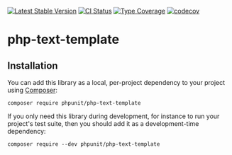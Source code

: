 [![Latest Stable Version](https://poser.pugx.org/phpunit/php-text-template/v/stable.png)](https://packagist.org/packages/phpunit/php-text-template)
[![CI Status](https://github.com/sebastianbergmann/php-text-template/workflows/CI/badge.svg)](https://github.com/sebastianbergmann/php-text-template/actions)
[![Type Coverage](https://shepherd.dev/github/sebastianbergmann/php-text-template/coverage.svg)](https://shepherd.dev/github/sebastianbergmann/php-text-template)
[![codecov](https://codecov.io/gh/sebastianbergmann/php-text-template/branch/main/graph/badge.svg)](https://codecov.io/gh/sebastianbergmann/php-text-template)

# php-text-template

## Installation

You can add this library as a local, per-project dependency to your project using [Composer](https://getcomposer.org/):

    composer require phpunit/php-text-template

If you only need this library during development, for instance to run your project's test suite, then you should add it as a development-time dependency:

    composer require --dev phpunit/php-text-template

